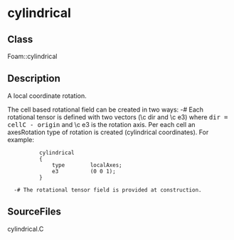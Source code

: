 # cylindrical 
## Class
Foam::cylindrical

## Description
A local coordinate rotation.

The cell based rotational field can be created in two ways:
      -# Each rotational tensor is defined with two vectors (\c dir and \c e3)
         where <tt>dir =  cellC - origin</tt> and \c e3 is the rotation axis.
          Per each cell an axesRotation type of rotation is created
          (cylindrical coordinates). For example:
```
          cylindrical
          {
              type        localAxes;
              e3          (0 0 1);
          }
```

      -# The rotational tensor field is provided at construction.

## SourceFiles
cylindrical.C

